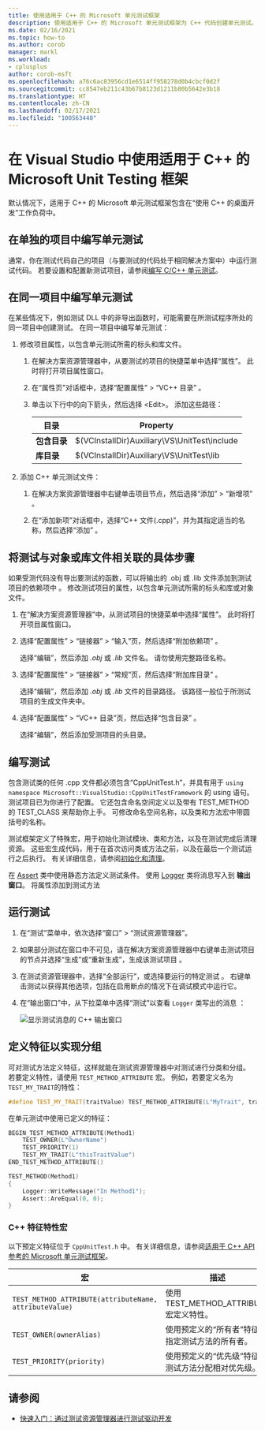 ```yaml
---
title: 使用适用于 C++ 的 Microsoft 单元测试框架
description: 使用适用于 C++ 的 Microsoft 单元测试框架为 C++ 代码创建单元测试。
ms.date: 02/16/2021
ms.topic: how-to
ms.author: corob
manager: markl
ms.workload:
- cplusplus
author: corob-msft
ms.openlocfilehash: a76c6ac83956cd1e6514ff958278d0b4cbcf0d2f
ms.sourcegitcommit: cc8547eb211c43b67b8123d1211b80b5642e3b18
ms.translationtype: HT
ms.contentlocale: zh-CN
ms.lasthandoff: 02/17/2021
ms.locfileid: "100563440"
---
```

# <a name="use-the-microsoft-unit-testing-framework-for-c-in-visual-studio"></a>在 Visual Studio 中使用适用于 C++ 的 Microsoft Unit Testing 框架

默认情况下，适用于 C++ 的 Microsoft 单元测试框架包含在“使用 C++ 的桌面开发”工作负荷中。

## <a name="to-write-unit-tests-in-a-separate-project"></a><a name="separate_project"></a> 在单独的项目中编写单元测试

通常，你在测试代码自己的项目（与要测试的代码处于相同解决方案中）中运行测试代码。 若要设置和配置新测试项目，请参阅[编写 C/C++ 单元测试](writing-unit-tests-for-c-cpp.md)。

## <a name="to-write-unit-tests-in-the-same-project"></a><a name="same_project"></a>在同一项目中编写单元测试

在某些情况下，例如测试 DLL 中的非导出函数时，可能需要在所测试程序所处的同一项目中创建测试。 在同一项目中编写单元测试：

1. 修改项目属性，以包含单元测试所需的标头和库文件。

   1. 在解决方案资源管理器中，从要测试的项目的快捷菜单中选择“属性”。 此时将打开项目属性窗口。

   1. 在“属性页”对话框中，选择“配置属性” > “VC++ 目录” 。

   1. 单击以下行中的向下箭头，然后选择 \<Edit>。 添加这些路径：

      | 目录 | Property |
      |-| - |
      | **包含目录** | $(VCInstallDir)Auxiliary\VS\UnitTest\include |
      | **库目录** | $(VCInstallDir)Auxiliary\VS\UnitTest\lib |

1. 添加 C++ 单元测试文件：

   1. 在解决方案资源管理器中右键单击项目节点，然后选择“添加” > “新增项”  。

   1. 在“添加新项”对话框中，选择“C++ 文件(.cpp)”，并为其指定适当的名称，然后选择“添加”  。

## <a name="to-link-the-tests-to-the-object-or-library-files"></a><a name="object_files"></a>将测试与对象或库文件相关联的具体步骤

如果受测代码没有导出要测试的函数，可以将输出的 .obj 或 .lib 文件添加到测试项目的依赖项中 。 修改测试项目的属性，以包含单元测试所需的标头和库或对象文件。

1. 在“解决方案资源管理器”中，从测试项目的快捷菜单中选择“属性”。 此时将打开项目属性窗口。

1. 选择“配置属性” > “链接器” > “输入”页，然后选择“附加依赖项”   。

   选择“编辑”，然后添加 *.obj* 或 *.lib* 文件名。 请勿使用完整路径名称。

1. 选择“配置属性” > “链接器” > “常规”页，然后选择“附加库目录”   。

   选择“编辑”，然后添加 *.obj* 或 *.lib* 文件的目录路径。 该路径一般位于所测试项目的生成文件夹中。

1. 选择“配置属性” > “VC++ 目录”页，然后选择“包含目录”  。

   选择“编辑”，然后添加受测项目的头目录。

## <a name="write-the-tests"></a>编写测试

包含测试类的任何 .cpp 文件都必须包含“CppUnitTest.h”，并具有用于 `using namespace Microsoft::VisualStudio::CppUnitTestFramework` 的 using 语句。 测试项目已为你进行了配置。 它还包含命名空间定义以及带有 TEST_METHOD 的 TEST_CLASS 来帮助你上手。 可修改命名空间名称，以及类和方法宏中带圆括号的名称。

测试框架定义了特殊宏，用于初始化测试模块、类和方法，以及在测试完成后清理资源。 这些宏生成代码，用于在首次访问类或方法之前，以及在最后一个测试运行之后执行。 有关详细信息，请参阅[初始化和清理](microsoft-visualstudio-testtools-cppunittestframework-api-reference.md#Initialize_and_cleanup)。

在 [Assert](microsoft-visualstudio-testtools-cppunittestframework-api-reference.md#general_asserts) 类中使用静态方法定义测试条件。 使用 [Logger](microsoft-visualstudio-testtools-cppunittestframework-api-reference.md#logger) 类将消息写入到 **输出窗口**。 将属性添加到测试方法

## <a name="run-the-tests"></a>运行测试

1. 在“测试”菜单中，依次选择“窗口” > “测试资源管理器”。

1. 如果部分测试在窗口中不可见，请在解决方案资源管理器中右键单击测试项目的节点并选择“生成”或“重新生成”，生成该测试项目  。

1. 在测试资源管理器中，选择“全部运行”，或选择要运行的特定测试   。 右键单击测试以获得其他选项，包括在启用断点的情况下在调试模式中运行它。

1. 在“输出窗口”中，从下拉菜单中选择“测试”以查看 `Logger` 类写出的消息 ：

   ![显示测试消息的 C++ 输出窗口](media/cpp-test-output-window.png)

## <a name="define-traits-to-enable-grouping"></a>定义特征以实现分组

可对测试方法定义特征，这样就能在测试资源管理器中对测试进行分类和分组。 若要定义特性，请使用 `TEST_METHOD_ATTRIBUTE` 宏。 例如，若要定义名为 `TEST_MY_TRAIT`的特性：

```cpp
#define TEST_MY_TRAIT(traitValue) TEST_METHOD_ATTRIBUTE(L"MyTrait", traitValue)
```

在单元测试中使用已定义的特征：

```cpp
BEGIN_TEST_METHOD_ATTRIBUTE(Method1)
    TEST_OWNER(L"OwnerName")
    TEST_PRIORITY(1)
    TEST_MY_TRAIT(L"thisTraitValue")
END_TEST_METHOD_ATTRIBUTE()

TEST_METHOD(Method1)
{
    Logger::WriteMessage("In Method1");
    Assert::AreEqual(0, 0);
}
```

### <a name="c-trait-attribute-macros"></a>C++ 特征特性宏

以下预定义特征位于 `CppUnitTest.h` 中。 有关详细信息，请参阅[适用于 C++ API 参考的 Microsoft 单元测试框架](microsoft-visualstudio-testtools-cppunittestframework-api-reference.md)。

|宏|描述|
|-|-----------------|
|`TEST_METHOD_ATTRIBUTE(attributeName, attributeValue)`|使用 TEST_METHOD_ATTRIBUTE 宏定义特性。|
|`TEST_OWNER(ownerAlias)`|使用预定义的“所有者”特征来指定测试方法的所有者。|
|`TEST_PRIORITY(priority)`|使用预定义的“优先级”特征向测试方法分配相对优先级。|

## <a name="see-also"></a>请参阅

- [快速入门：通过测试资源管理器进行测试驱动开发](../test/quick-start-test-driven-development-with-test-explorer.md)

